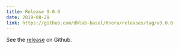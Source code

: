 ```yaml
---
title: Release 9.0.0
date: 2019-08-29
link: https://github.com/dhlab-basel/Knora/releases/tag/v9.0.0
---
```


See the
[release](https://github.com/dhlab-basel/Knora/releases/tag/v9.0.0) on Github.
